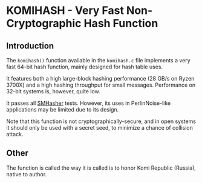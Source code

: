 # KOMIHASH - Very Fast Non-Cryptographic Hash Function ##

## Introduction ##

The `komihash()` function available in the `komihash.c` file implements a very
fast 64-bit hash function, mainly designed for hash table uses.

It features both a high large-block hashing performance (28 GB/s on Ryzen
3700X) and a high hashing throughput for small messages. Performance on 32-bit
systems is, however, quite low.

It passes all [SMHasher](https://github.com/rurban/smhasher) tests. However,
its uses in PerlinNoise-like applications may be limited due to its design.

Note that this function is not cryptographically-secure, and in open systems
it should only be used with a secret seed, to minimize a chance of collision
attack.

## Other ##

The function is called the way it is called is to honor Komi Republic
(Russia), native to author.
